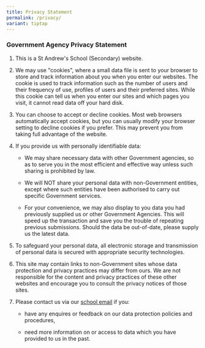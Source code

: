 ```yaml
---
title: Privacy Statement
permalink: /privacy/
variant: tiptap
---
```

<h3><strong>Government Agency Privacy Statement</strong></h3>
<ol data-tight="true" class="tight">
<li>
<p>This is a St Andrew's School (Secondary) website.
<br>
</p>
</li>
<li>
<p>We may use "cookies", where a small data file is sent to your browser
to store and track information about you when you enter our websites. The
cookie is used to track information such as the number of users and their
frequency of use, profiles of users and their preferred sites. While this
cookie can tell us when you enter our sites and which pages you visit,
it cannot read data off your hard disk.
<br>
</p>
</li>
<li>
<p>You can choose to accept or decline cookies. Most web browsers automatically
accept cookies, but you can usually modify your browser setting to decline
cookies if you prefer. This may prevent you from taking full advantage
of the website.
<br>
</p>
</li>
<li>
<p>If you provide us with personally identifiable data:</p>
<ul data-tight="true" class="tight">
<li>
<p>We may share necessary data with other Government agencies, so as to serve
you in the most efficient and effective way unless such sharing is prohibited
by law.</p>
</li>
<li>
<p>We will NOT share your personal data with non-Government entities, except
where such entities have been authorised to carry out specific Government
services.</p>
</li>
<li>
<p>For your convenience, we may also display to you data you had previously
supplied us or other Government Agencies. This will speed up the transaction
and save you the trouble of repeating previous submissions. Should the
data be out-of-date, please supply us the latest data.</p>
</li>
</ul>
</li>
<li>
<p>To safeguard your personal data, all electronic storage and transmission
of personal data is secured with appropriate security technologies.
<br>
</p>
</li>
<li>
<p>This site may contain links to non-Government sites whose data protection
and privacy practices may differ from ours. We are not responsible for
the content and privacy practices of these other websites and encourage
you to consult the privacy notices of those sites.
<br>
</p>
</li>
<li>
<p>Please contact us via our&nbsp;<a href="sass@moe.edu.sg" rel="noopener noreferrer" target="_blank">school email</a>&nbsp;if you:</p>
<ul data-tight="true" class="tight">
<li>
<p>have any enquires or feedback on our data protection policies and procedures,</p>
</li>
<li>
<p>need more information on or access to data which you have provided to
us in the past.</p>
</li>
</ul>
</li>
</ol>
<p></p>
